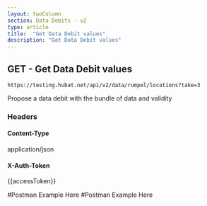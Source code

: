 ```yaml
---
layout: twoColumn
section: Data Debits - v2
type: article
title:  "Get Data Debit values"
description: "Get Data Debit values"
---
```


## GET - Get Data Debit values

`https://testing.hubat.net/api/v2/data/rumpel/locations?take=3`

Propose a data debit with the bundle of data and validity

### Headers

#### Content-Type
application/json
#### X-Auth-Token
{{accessToken}}

#Postman Example Here
#Postman Example Here
